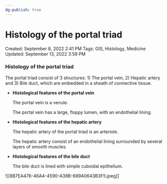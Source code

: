 ```yaml
---
dg-publish: true
---
```


# Histology of the portal triad

Created: September 8, 2022 2:41 PM
Tags: GIS, Histology, Medicine
Updated: September 13, 2022 3:59 PM

### Histology of the portal triad

The portal triad consist of 3 structures: 1) The portal vein, 2) Hepatic artery and 3) Bile duct, which are embedded in a sheath of connective tissue.

- **Histological features of the portal vein**
    
    The portal vein is a venule.
    
    The portal vein has a large, floppy lumen, with an endothelial lining.
    
- **Histological features of the hepatic artery**
    
    The hepatic artery of the portal triad is an arteriole.
    
    The hepatic artery consist of an endothelial lining surrounded by several layers of smooth muscles.
    
- **Histological features of the bile duct**
    
    The bile duct is lined with simple cuboidal epithelium.
    

![[8B7EA476-46A4-4590-A38B-689A0643B3F5.jpeg]]